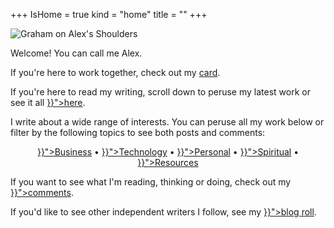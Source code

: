+++
IsHome = true
kind = "home"
title = ""
+++
<div class="home-page">
  <div class="title-img-container">
    <img class="title-img" src="https://30odha.by.files.1drv.com/y4mKYu6Uh5IYc_-I2yvtnVVEfXY4lJGm960ILB0GLEYamEMHduu_C4BgCJeP3yBc6OjrU8-Stml9OB7kLSdBTpcmuVtmGL-7TdUOSgSCjvAHb6Fs0eMpSYjoHBvK_YT7qTQjwFiWimA_8hb-Is5zNRnfelGBXsya1K-OLg_rkzOw3L2eLQ9ff92PMD0D-aq8dAQjCreVni7aX3vUFO1-Y5R8Q?width=495&height=660&cropmode=none" alt="Graham on Alex's Shoulders">
  </div>

<div class="title-body">
    <p>Welcome! You can call me Alex.</p>
    <p>If you're here to work together, check out my <a href="#card">card</a>.</p>
    <p>If you're here to read my writing, scroll down to peruse my latest work or see it all <a href="{{< ref "/posts" >}}">here</a>.</p>
    <p>I write about a wide range of interests. You can peruse all my work below or filter by the following topics to see both posts and comments:</p>
    <div style="text-align: center;">
    <a href="{{< ref "/categories/business" >}}">Business</a> &bull;
    <a href="{{< ref "/categories/technology" >}}">Technology</a> &bull;
    <a href="{{< ref "/categories/personal" >}}">Personal</a> &bull;
    <a href="{{< ref "/categories/spiritual" >}}">Spiritual</a> &bull;
    <a href="{{< ref "/categories/resources" >}}">Resources</a>
    </div>
    <p>If you want to see what I'm reading, thinking or doing, check out my <a href="{{< ref "/comments" >}}">comments</a>.</p>
    <p>If you'd like to see other independent writers I follow, see my <a href="{{< ref "/blogroll/_index.md" >}}">blog roll</a>.</p>
</div>
</div>

<div id="covid" style="display: none;">
<h2 style="margin: 0;">Covid Memorial</h2>
<p>These are yesterday's Covid-related deaths in Cook County, Illinois, according to the medical examiner. A moment of silence.</p>
<ul style="list-style-type: none;" id="deaths"></ul>
<p>Where do I get this data? See <a href="{{< ref "/posts/data-journalism.md">}}">this post</a>.</p>
</div>
